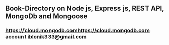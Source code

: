 ## Book-Directory on Node js, Express js, REST API, MongoDb and Mongoose

### https://cloud.mongodb.comhttps://cloud.mongodb.com account iblonik333@gmail.com

